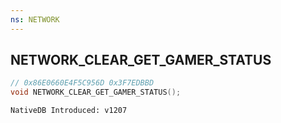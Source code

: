 ```yaml
---
ns: NETWORK
---
```

## NETWORK_CLEAR_GET_GAMER_STATUS

```c
// 0x86E0660E4F5C956D 0x3F7EDBBD
void NETWORK_CLEAR_GET_GAMER_STATUS();
```

```
NativeDB Introduced: v1207
```

